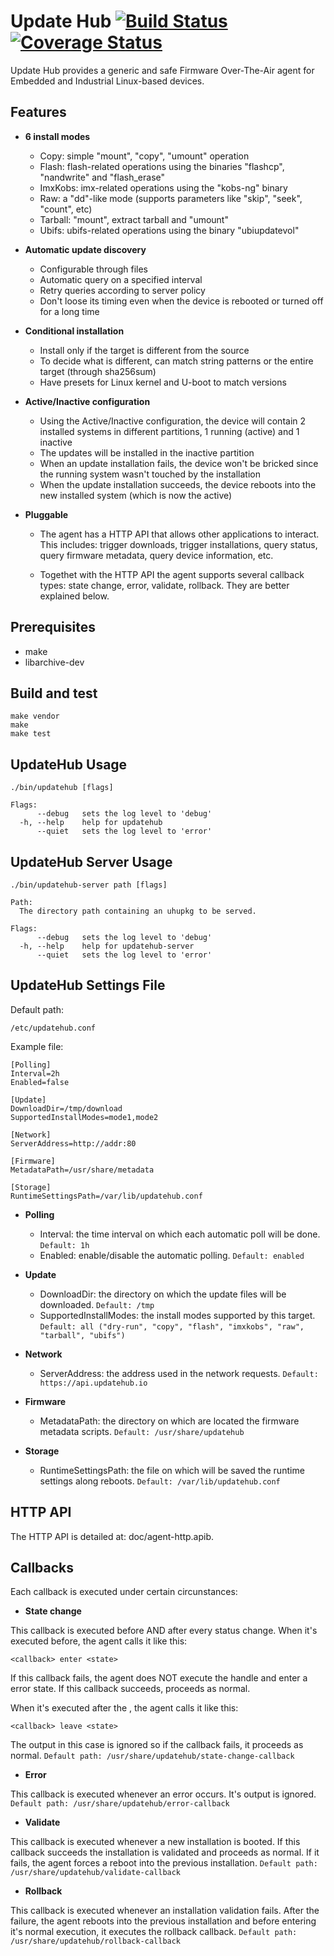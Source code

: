 # Update Hub [![Build Status](https://travis-ci.org/UpdateHub/updatehub.svg?branch=master)](https://travis-ci.org/UpdateHub/updatehub) [![Coverage Status](https://coveralls.io/repos/github/UpdateHub/updatehub/badge.svg?branch=master)](https://coveralls.io/github/UpdateHub/updatehub?branch=master)

Update Hub provides a generic and safe Firmware Over-The-Air agent for Embedded and
Industrial Linux-based devices.

Features
--------

* **6 install modes**

  * Copy: simple "mount", "copy", "umount" operation
  * Flash: flash-related operations using the binaries "flashcp", "nandwrite" and "flash_erase"
  * ImxKobs: imx-related operations using the "kobs-ng" binary
  * Raw: a "dd"-like mode (supports parameters like "skip", "seek", "count", etc)
  * Tarball: "mount", extract tarball and "umount"
  * Ubifs: ubifs-related operations using the binary "ubiupdatevol"

* **Automatic update discovery**

  * Configurable through files
  * Automatic query on a specified interval
  * Retry queries according to server policy
  * Don't loose its timing even when the device is rebooted or turned
    off for a long time

* **Conditional installation**

  * Install only if the target is different from the source
  * To decide what is different, can match string patterns or the
    entire target (through sha256sum)
  * Have presets for Linux kernel and U-boot to match versions

* **Active/Inactive configuration**

  * Using the Active/Inactive configuration, the device will contain 2
    installed systems in different partitions, 1 running (active) and
    1 inactive
  * The updates will be installed in the inactive partition
  * When an update installation fails, the device won't be bricked
    since the running system wasn't touched by the installation
  * When the update installation succeeds, the device reboots into the
    new installed system (which is now the active)

* **Pluggable**

  * The agent has a HTTP API that allows other applications to
    interact. This includes: trigger downloads, trigger installations,
    query status, query firmware metadata, query device information, etc.

  * Togethet with the HTTP API the agent supports several callback
    types: state change, error, validate, rollback. They are better
    explained below.

Prerequisites
--------

-  make
-  libarchive-dev

Build and test
--------

    make vendor
    make
    make test

UpdateHub Usage
--------

    ./bin/updatehub [flags]

    Flags:
          --debug   sets the log level to 'debug'
      -h, --help    help for updatehub
          --quiet   sets the log level to 'error'

UpdateHub Server Usage
--------

    ./bin/updatehub-server path [flags]

    Path:
      The directory path containing an uhupkg to be served.

    Flags:
          --debug   sets the log level to 'debug'
      -h, --help    help for updatehub-server
          --quiet   sets the log level to 'error'

UpdateHub Settings File
--------

Default path:

    /etc/updatehub.conf

Example file:

    [Polling]
    Interval=2h
    Enabled=false

    [Update]
    DownloadDir=/tmp/download
    SupportedInstallModes=mode1,mode2

    [Network]
    ServerAddress=http://addr:80

    [Firmware]
    MetadataPath=/usr/share/metadata

    [Storage]
    RuntimeSettingsPath=/var/lib/updatehub.conf

* **Polling**

  * Interval: the time interval on which each automatic poll will be
    done. ``Default: 1h``
  * Enabled: enable/disable the automatic polling. ``Default: enabled``

* **Update**

  * DownloadDir: the directory on which the update files will be
    downloaded. ``Default: /tmp``
  * SupportedInstallModes: the install modes supported by this
    target. ``Default: all ("dry-run", "copy", "flash", "imxkobs",
    "raw", "tarball", "ubifs")``
  
* **Network**

  * ServerAddress: the address used in the network requests. ``Default:
    https://api.updatehub.io``

* **Firmware**

  * MetadataPath: the directory on which are located the firmware
    metadata scripts. ``Default: /usr/share/updatehub``

* **Storage**

  * RuntimeSettingsPath: the file on which will be saved the runtime
    settings along reboots. ``Default: /var/lib/updatehub.conf``

HTTP API
--------

The HTTP API is detailed at: doc/agent-http.apib.

Callbacks
--------

Each callback is executed under certain circunstances:

* **State change**

This callback is executed before AND after every status change. When
it's executed before, the agent calls it like this:

    <callback> enter <state>

If this callback fails, the agent does NOT execute the <state> handle
and enter a error state. If this callback succeeds, proceeds as normal.

When it's executed after the <state>, the agent calls it like this:

    <callback> leave <state>

The output in this case is ignored so if the callback fails, it
proceeds as normal. ``Default path:
/usr/share/updatehub/state-change-callback``

* **Error**

This callback is executed whenever an error occurs. It's output is
ignored. ``Default path: /usr/share/updatehub/error-callback``

* **Validate**

This callback is executed whenever a new installation is booted. If
this callback succeeds the installation is validated and proceeds as
normal. If it fails, the agent forces a reboot into the previous
installation. ``Default path: /usr/share/updatehub/validate-callback``

* **Rollback**

This callback is executed whenever an installation validation
fails. After the failure, the agent reboots into the previous
installation and before entering it's normal execution, it executes
the rollback callback. ``Default path: /usr/share/updatehub/rollback-callback``
